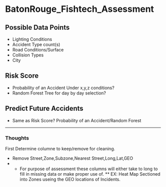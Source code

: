 # BatonRouge_Fishtech_Assessment

## Possible Data Points
* Lighting Conditions
* Accident Type count(s)
* Road Conditions/Surface
* Collision Types
* City

## Risk Score
* Probability of an Accident Under x,y,z conditions?
* Random Forest Tree for day by day selection?

## Predict Future Accidents
* Same as Risk Score? Probability of an Accident/Random Forest
--------------------------------------------------------------
### Thoughts

First Determine columne to keep/remove for cleaning.
* Remove Street,Zone,Subzone,Nearest Street,Long,Lat,GEO
* * For purpose of assessment these columns will either take to long to fill in missing data or make proper use of.
** EX: Heat Map Sectioned into Zones useing the GEO locations of Incidents.
